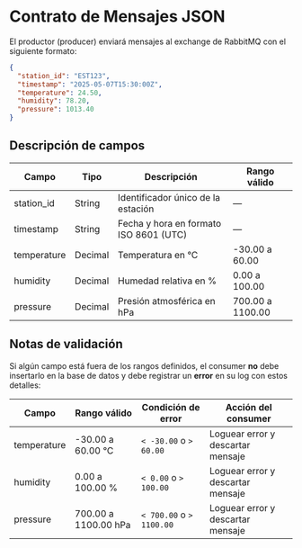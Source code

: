 # Contrato de Mensajes JSON

El productor (producer) enviará mensajes al exchange de RabbitMQ con el siguiente formato:

```json
{
  "station_id": "EST123",
  "timestamp": "2025-05-07T15:30:00Z",
  "temperature": 24.50,
  "humidity": 78.20,
  "pressure": 1013.40
}
```

## Descripción de campos

| Campo        | Tipo    | Descripción                                    | Rango válido          |
|--------------|---------|------------------------------------------------|-----------------------|
| station_id   | String  | Identificador único de la estación             | —                     |
| timestamp    | String  | Fecha y hora en formato ISO 8601 (UTC)         | —                     |
| temperature  | Decimal | Temperatura en °C                              | -30.00 a 60.00        |
| humidity     | Decimal | Humedad relativa en %                          | 0.00 a 100.00         |
| pressure     | Decimal | Presión atmosférica en hPa                     | 700.00 a 1100.00      |

## Notas de validación

Si algún campo está fuera de los rangos definidos, el consumer **no** debe insertarlo en la base de datos y debe registrar un **error** en su log con estos detalles:

| Campo        | Rango válido         | Condición de error                  | Acción del consumer                 |
|--------------|----------------------|-------------------------------------|-------------------------------------|
| temperature  | -30.00 a 60.00 °C    | `< -30.00` o `> 60.00`              | Loguear error y descartar mensaje   |
| humidity     | 0.00 a 100.00 %      | `< 0.00` o `> 100.00`               | Loguear error y descartar mensaje   |
| pressure     | 700.00 a 1100.00 hPa | `< 700.00` o `> 1100.00`            | Loguear error y descartar mensaje   |


